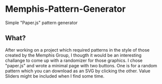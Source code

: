 # Memphis-Pattern-Generator
Simple "Paper.js" pattern generator

## What?
After working on a project which required patterns in the style of those created by the Memphis Group, I thougth it would be an interesting challange to come up with a randomizer for those graphics.
I chose "paper.js" and wrote a minimal page with two buttons. One is for a random pattern which you can download as an SVG by clicking the other.
Value Sliders might be included when I find some time.


